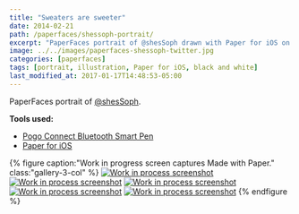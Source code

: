 ```yaml
---
title: "Sweaters are sweeter"
date: 2014-02-21
path: /paperfaces/shessoph-portrait/
excerpt: "PaperFaces portrait of @shesSoph drawn with Paper for iOS on an iPad."
image: ../../images/paperfaces-shessoph-twitter.jpg
categories: [paperfaces]
tags: [portrait, illustration, Paper for iOS, black and white]
last_modified_at: 2017-01-17T14:48:53-05:00
---
```


PaperFaces portrait of [@shesSoph](https://twitter.com/shesSoph).

**Tools used:**

- [Pogo Connect Bluetooth Smart Pen](https://www.amazon.com/gp/product/B009K448L4/ref=as_li_ss_tl?ie=UTF8&camp=1789&creative=390957&creativeASIN=B009K448L4&linkCode=as2&tag=mademist-20)
- [Paper for iOS](https://paper.bywetransfer.com/)

{% figure caption:"Work in progress screen captures Made with Paper." class:"gallery-3-col" %}
[![Work in process screenshot](../../images/paperfaces-shessoph-process-1-600.jpg)](../../images/paperfaces-shessoph-process-1-lg.jpg)
[![Work in process screenshot](../../images/paperfaces-shessoph-process-2-600.jpg)](../../images/paperfaces-shessoph-process-2-lg.jpg)
[![Work in process screenshot](../../images/paperfaces-shessoph-process-3-600.jpg)](../../images/paperfaces-shessoph-process-3-lg.jpg)
[![Work in process screenshot](../../images/paperfaces-shessoph-process-4-600.jpg)](../../images/paperfaces-shessoph-process-4-lg.jpg)
[![Work in process screenshot](../../images/paperfaces-shessoph-process-5-600.jpg)](../../images/paperfaces-shessoph-process-5-lg.jpg)
{% endfigure %}
